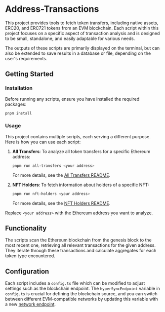 # Address-Transactions

This project provides tools to fetch token transfers, including native assets, ERC20, and ERC721 tokens from an EVM blockchain. Each script within this project focuses on a specific aspect of transaction analysis and is designed to be small, standalone, and easily adaptable for various needs.

The outputs of these scripts are primarily displayed on the terminal, but can also be extended to save results in a database or file, depending on the user's requirements.

## Getting Started

### Installation

Before running any scripts, ensure you have installed the required packages:

```sh
pnpm install
```

### Usage
This project contains multiple scripts, each serving a different purpose. Here is how you can use each script:

1. **All Transfers**:
   To analyze all token transfers for a specific Ethereum address:

   ```sh
   pnpm run all-transfers <your address>
   ```

   For more details, see the [All Transfers README](./src/all-transfers/README.md).

2. **NFT Holders**:
   To fetch information about holders of a specific NFT:
   ```sh
   pnpm run nft-holders <your address>
   ```

   For more details, see the [NFT Holders README](./src/nft-holders/README.md).

Replace `<your address>` with the Ethereum address you want to analyze.

## Functionality

The scripts scan the Ethereum blockchain from the genesis block to the most recent one, retrieving all relevant transactions for the given address. They iterate through these transactions and calculate aggregates for each token type encountered.

## Configuration

Each script includes a `config.ts` file which can be modified to adjust settings such as the blockchain endpoint. The `hyperSyncEndpoint` variable in `config.ts` is crucial for defining the blockchain source, and you can switch between different EVM-compatible networks by updating this variable with a new [network endpoint](https://docs.envio.dev/docs/hypersync-url-endpoints).
